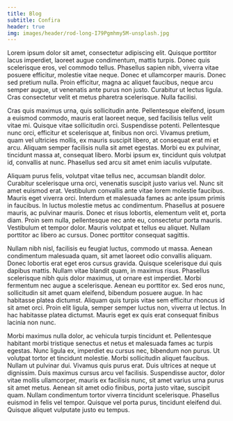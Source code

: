 ```yaml
---
title: Blog
subtitle: Confira
header: true
img: images/header/rod-long-I79Pgmhmy5M-unsplash.jpg
---
```

Lorem ipsum dolor sit amet, consectetur adipiscing elit. Quisque porttitor lacus imperdiet, laoreet augue condimentum, mattis turpis. Donec quis scelerisque eros, vel commodo tellus. Phasellus sapien nibh, viverra vitae posuere efficitur, molestie vitae neque. Donec et ullamcorper mauris. Donec sed pretium nulla. Proin efficitur, magna ac aliquet faucibus, neque arcu semper augue, ut venenatis ante purus non justo. Curabitur ut lectus ligula. Cras consectetur velit et metus pharetra scelerisque. Nulla facilisi.

Cras quis maximus urna, quis sollicitudin ante. Pellentesque eleifend, ipsum a euismod commodo, mauris erat laoreet neque, sed facilisis tellus velit vitae mi. Quisque vitae sollicitudin orci. Suspendisse potenti. Pellentesque nunc orci, efficitur et scelerisque at, finibus non orci. Vivamus pretium, quam vel ultricies mollis, ex mauris suscipit libero, at consequat erat mi et arcu. Aliquam semper facilisis nulla sit amet egestas. Morbi eu ex pulvinar, tincidunt massa at, consequat libero. Morbi ipsum ex, tincidunt quis volutpat id, convallis at nunc. Phasellus sed arcu sit amet enim iaculis vulputate.

Aliquam purus felis, volutpat vitae tellus nec, accumsan blandit dolor. Curabitur scelerisque urna orci, venenatis suscipit justo varius vel. Nunc sit amet euismod erat. Vestibulum convallis ante vitae lorem molestie faucibus. Mauris eget viverra orci. Interdum et malesuada fames ac ante ipsum primis in faucibus. In luctus molestie metus ac condimentum. Phasellus at posuere mauris, ac pulvinar mauris. Donec et risus lobortis, elementum velit et, porta diam. Proin sem nulla, pellentesque nec ante eu, consectetur porta mauris. Vestibulum et tempor dolor. Mauris volutpat et tellus eu aliquet. Nullam porttitor ac libero ac cursus. Donec porttitor consequat sagittis.

Nullam nibh nisl, facilisis eu feugiat luctus, commodo ut massa. Aenean condimentum malesuada quam, sit amet laoreet odio convallis aliquam. Donec lobortis erat eget eros cursus gravida. Quisque scelerisque dui quis dapibus mattis. Nullam vitae blandit quam, in maximus risus. Phasellus scelerisque nibh quis dolor maximus, ut ornare est imperdiet. Morbi fermentum nec augue a scelerisque. Aenean eu porttitor ex. Sed eros nunc, sollicitudin sit amet quam eleifend, bibendum posuere augue. In hac habitasse platea dictumst. Aliquam quis turpis vitae sem efficitur rhoncus id sit amet orci. Proin elit ligula, semper semper luctus non, viverra ut lectus. In hac habitasse platea dictumst. Mauris eget ex quis erat consequat finibus lacinia non nunc.

Morbi maximus nulla dolor, ac vehicula turpis tincidunt et. Pellentesque habitant morbi tristique senectus et netus et malesuada fames ac turpis egestas. Nunc ligula ex, imperdiet eu cursus nec, bibendum non purus. Ut volutpat tortor et tincidunt molestie. Morbi sollicitudin aliquet faucibus. Nullam ut pulvinar dui. Vivamus quis purus erat. Duis ultrices at neque ut dignissim. Duis maximus cursus arcu vel facilisis. Suspendisse auctor, dolor vitae mollis ullamcorper, mauris ex facilisis nunc, sit amet varius urna purus sit amet metus. Aenean sit amet odio finibus, porta justo vitae, suscipit quam. Nullam condimentum tortor viverra tincidunt scelerisque. Phasellus euismod in felis vel tempor. Quisque vel porta purus, tincidunt eleifend dui. Quisque aliquet vulputate justo eu tempus.